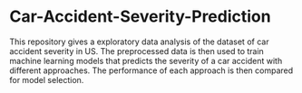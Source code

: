 # Car-Accident-Severity-Prediction
This repository gives a exploratory data analysis of the dataset of car accident severity in US. The preprocessed data is then used to train machine learning models that predicts the severity of a car accident with different approaches. The performance of each approach is then compared for model selection.
